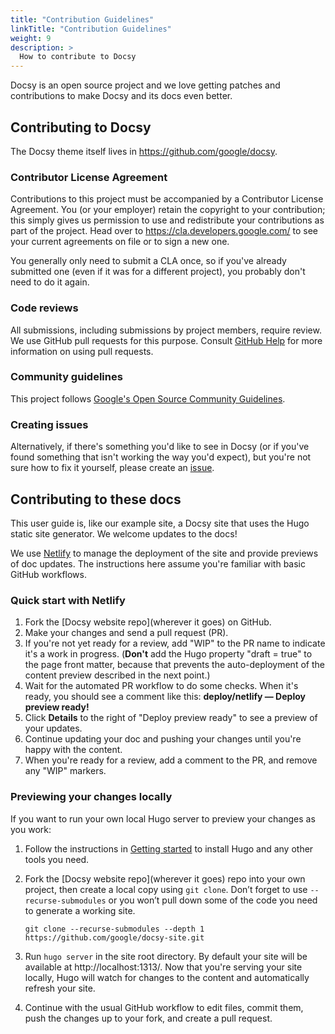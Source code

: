 ```yaml
---
title: "Contribution Guidelines"
linkTitle: "Contribution Guidelines"
weight: 9
description: >
  How to contribute to Docsy
---
```


Docsy is an open source project and we love getting patches and contributions to make Docsy and its docs even better.

## Contributing to Docsy

The Docsy theme itself lives in <https://github.com/google/docsy>.

### Contributor License Agreement

Contributions to this project must be accompanied by a Contributor License
Agreement. You (or your employer) retain the copyright to your contribution;
this simply gives us permission to use and redistribute your contributions as
part of the project. Head over to <https://cla.developers.google.com/> to see
your current agreements on file or to sign a new one.

You generally only need to submit a CLA once, so if you've already submitted one
(even if it was for a different project), you probably don't need to do it
again.

### Code reviews

All submissions, including submissions by project members, require review. We
use GitHub pull requests for this purpose. Consult
[GitHub Help](https://help.github.com/articles/about-pull-requests/) for more
information on using pull requests.

### Community guidelines

This project follows
[Google's Open Source Community Guidelines](https://opensource.google.com/conduct/).

### Creating issues

Alternatively, if there's something you'd like to see in Docsy (or if you've found something that isn't working the way you'd expect), but you're not sure how to fix it yourself, please create an [issue](https://github.com/google/docsy/issues).

## Contributing to these docs

This user guide is, like our example site, a Docsy site that uses the Hugo static site generator. We welcome updates to the docs!

We use [Netlify](https://www.netlify.com/) to manage the deployment of the site and provide previews of doc updates. The instructions here assume you're familiar with basic GitHub workflows.

### Quick start with Netlify

1. Fork the [Docsy website repo](wherever it goes) on GitHub.
1. Make your changes and send a pull request (PR).
1. If you're not yet ready for a review, add "WIP" to the PR name to indicate 
  it's a work in progress. (**Don't** add the Hugo property 
  "draft = true" to the page front matter, because that prevents the 
  auto-deployment of the content preview described in the next point.)
1. Wait for the automated PR workflow to do some checks. When it's ready,
  you should see a comment like this: **deploy/netlify — Deploy preview ready!**
1. Click **Details** to the right of "Deploy preview ready" to see a preview
  of your updates.
1. Continue updating your doc and pushing your changes until you're happy with 
  the content.
1. When you're ready for a review, add a comment to the PR, and remove any
  "WIP" markers.

### Previewing your changes locally

If you want to run your own local Hugo server to preview your changes as you work:

1. Follow the instructions in [Getting started](/docs/getting-started) to install Hugo and any other tools you need.
1. Fork the [Docsy website repo](wherever it goes) repo into your own project, then create a local copy using `git clone`. Don’t forget to use `--recurse-submodules` or you won’t pull down some of the code you need to generate a working site.

    ```
    git clone --recurse-submodules --depth 1 https://github.com/google/docsy-site.git
    ```

1. Run `hugo server` in the site root directory. By default your site will be available at http://localhost:1313/. Now that you're serving your site locally, Hugo will watch for changes to the content and automatically refresh your site.
1. Continue with the usual GitHub workflow to edit files, commit them, push the
  changes up to your fork, and create a pull request.


